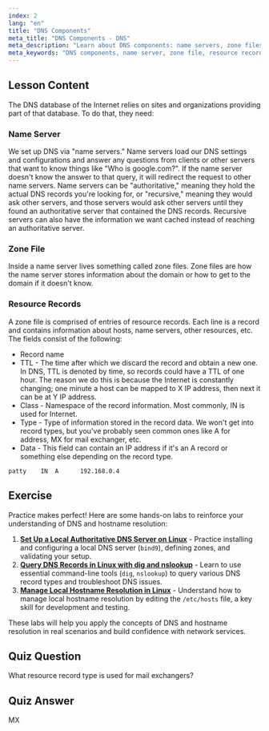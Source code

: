 ```yaml
---
index: 2
lang: "en"
title: "DNS Components"
meta_title: "DNS Components - DNS"
meta_description: "Learn about DNS components: name servers, zone files, and resource records. Understand how DNS works for beginners. Start your Linux networking journey!"
meta_keywords: "DNS components, name server, zone file, resource records, DNS tutorial, Linux networking, beginner guide"
---
```


## Lesson Content

The DNS database of the Internet relies on sites and organizations providing part of that database. To do that, they need:

### Name Server

We set up DNS via "name servers." Name servers load our DNS settings and configurations and answer any questions from clients or other servers that want to know things like "Who is google.com?". If the name server doesn't know the answer to that query, it will redirect the request to other name servers. Name servers can be "authoritative," meaning they hold the actual DNS records you're looking for, or "recursive," meaning they would ask other servers, and those servers would ask other servers until they found an authoritative server that contained the DNS records. Recursive servers can also have the information we want cached instead of reaching an authoritative server.

### Zone File

Inside a name server lives something called zone files. Zone files are how the name server stores information about the domain or how to get to the domain if it doesn't know.

### Resource Records

A zone file is comprised of entries of resource records. Each line is a record and contains information about hosts, name servers, other resources, etc. The fields consist of the following:

- Record name
- TTL - The time after which we discard the record and obtain a new one. In DNS, TTL is denoted by time, so records could have a TTL of one hour. The reason we do this is because the Internet is constantly changing; one minute a host can be mapped to X IP address, then next it can be at Y IP address.
- Class - Namespace of the record information. Most commonly, IN is used for Internet.
- Type - Type of information stored in the record data. We won't get into record types, but you've probably seen common ones like A for address, MX for mail exchanger, etc.
- Data - This field can contain an IP address if it's an A record or something else depending on the record type.

```plaintext
patty    IN  A      192.168.0.4
```

## Exercise

Practice makes perfect! Here are some hands-on labs to reinforce your understanding of DNS and hostname resolution:

1. **[Set Up a Local Authoritative DNS Server on Linux](https://labex.io/labs/linux-set-up-a-local-authoritative-dns-server-on-linux-592803)** - Practice installing and configuring a local DNS server (`bind9`), defining zones, and validating your setup.
2. **[Query DNS Records in Linux with dig and nslookup](https://labex.io/labs/linux-query-dns-records-in-linux-with-dig-and-nslookup-592796)** - Learn to use essential command-line tools (`dig`, `nslookup`) to query various DNS record types and troubleshoot DNS issues.
3. **[Manage Local Hostname Resolution in Linux](https://labex.io/labs/linux-manage-local-hostname-resolution-in-linux-592792)** - Understand how to manage local hostname resolution by editing the `/etc/hosts` file, a key skill for development and testing.

These labs will help you apply the concepts of DNS and hostname resolution in real scenarios and build confidence with network services.

## Quiz Question

What resource record type is used for mail exchangers?

## Quiz Answer

MX
